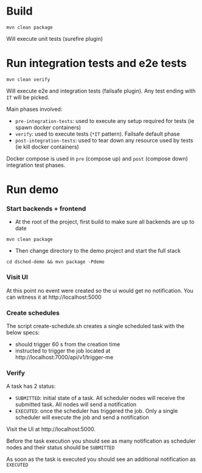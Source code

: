 # Build

`mvn clean package`

Will execute unit tests (surefire plugin)

# Run integration tests and e2e tests

`mvn clean verify`

Will execute e2e and integration tests (failsafe plugin). Any test ending with `IT` will be picked.

Main phases involved:

- `pre-integration-tests`: used to execute any setup required for tests (ie spawn docker containers)
- `verify`: used to execute tests (`*IT` pattern). Failsafe default phase 
- `post-integration-tests`: used to tear down any resource used by tests (ie kill docker containers)

Docker compose is used in `pre` (compose up) and `post` (compose down) integration test phases. 

# Run demo

### Start backends + frontend

- At the root of the project, first build to make sure all backends are up to date

`mvn clean package`

- Then change directory to the demo project and start the full stack

`cd dsched-demo && mvn package -Pdemo`

### Visit UI

At this point no event were created so the ui would get no notification. You can witness it at http://localhost:5000

### Create schedules

The script create-schedule.sh creates a single scheduled task with the below specs:

- should trigger 60 s from the creation time
- instructed to trigger the job located at http://localhost:7000/api/v1/trigger-me

### Verify

A task has 2 status:

- `SUBMITTED`: initial state of a task. All scheduler nodes will receive the submitted task. All nodes will send a notification
- `EXECUTED`: once the scheduler has triggered the job. Only a single scheduler will execute the job and send a notification

Visit the UI at http://localhost:5000.

Before the task execution you should see as many notification as scheduler nodes and their status should be `SUBMITTED`

As soon as the task is executed you should see an additional notification as `EXECUTED`





